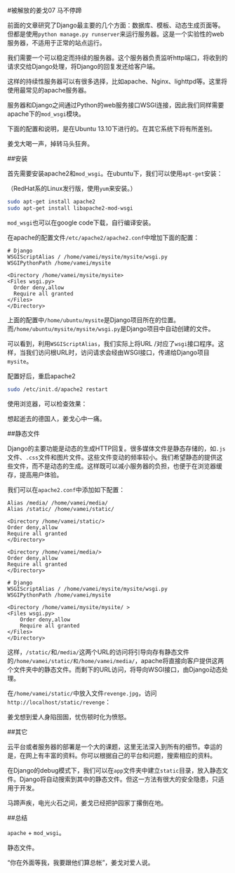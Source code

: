 #被解放的姜戈07 马不停蹄

前面的文章研究了Django最主要的几个方面：数据库、模板、动态生成页面等。但都是使用`python manage.py runserver`来运行服务器。这是一个实验性的web服务器，不适用于正常的站点运行。

我们需要一个可以稳定而持续的服务器。这个服务器负责监听http端口，将收到的请求交给Django处理，将Django的回复发还给客户端。

这样的持续性服务器可以有很多选择，比如apache、Nginx、lighttpd等。这里将使用最常见的apache服务器。

服务器和Django之间通过Python的web服务接口WSGI连接，因此我们同样需要apache下的`mod_wsgi`模块。

下面的配置和说明，是在Ubuntu 13.10下进行的。在其它系统下将有所差别。

姜戈大喝一声，掉转马头狂奔。 

##安装

首先需要安装apache2和`mod_wsgi`。在ubuntu下，我们可以使用`apt-get`安装：

（RedHat系的Linux发行版，使用`yum`来安装。）

```bash
sudo apt-get install apache2
sudo apt-get install libapache2-mod-wsgi
```

`mod_wsgi`也可以在google code下载，自行编译安装。

在apache的配置文件`/etc/apache2/apache2.conf`中增加下面的配置： 

```quote
# Django
WSGIScriptAlias / /home/vamei/mysite/mysite/wsgi.py
WSGIPythonPath /home/vamei/mysite

<Directory /home/vamei/mysite/mysite>
<Files wsgi.py>
  Order deny,allow
  Require all granted
</Files>
</Directory>
```

上面的配置中`/home/ubuntu/mysite`是Django项目所在的位置。而`/home/ubuntu/mysite/mysite/wsgi.py`是Django项目中自动创建的文件。

可以看到，利用`WSGIScriptAlias`，我们实际上将URL /对应了`wsgi`接口程序。这样，当我们访问根URL时，访问请求会经由WSGI接口，传递给Django项目`mysite`。

配置好后，重启apache2

```bash
sudo /etc/init.d/apache2 restart
```

使用浏览器，可以检查效果：

想起逝去的德国人，姜戈心中一痛。

##静态文件

Django的主要功能是动态的生成HTTP回复。很多媒体文件是静态存储的，如`.js`文件、`.css`文件和图片文件。这些文件变动的频率较小。我们希望静态的提供这些文件，而不是动态的生成。这样既可以减小服务器的负担，也便于在浏览器缓存，提高用户体验。

我们可以在`apache2.conf`中添加如下配置：

```quote
Alias /media/ /home/vamei/media/
Alias /static/ /home/vamei/static/

<Directory /home/vamei/static/>
Order deny,allow
Require all granted
</Directory>

<Directory /home/vamei/media/>
Order deny,allow
Require all granted
</Directory>

# Django
WSGIScriptAlias / /home/vamei/mysite/mysite/wsgi.py
WSGIPythonPath /home/vamei/mysite

<Directory /home/vamei/mysite/mysite/ >
<Files wsgi.py>
    Order deny,allow
    Require all granted
</Files>
</Directory>
```

这样，`/static/`和`/media/`这两个URL的访问将引导向存有静态文件的`/home/vamei/static/和/home/vamei/media/`，apache将直接向客户提供这两个文件夹中的静态文件。而剩下的URL访问，将导向WSGI接口，由Django动态处理。

在`/home/vamei/static/`中放入文件`revenge.jpg`，访问`http://localhost/static/revenge`：

姜戈想到爱人身陷囹圄，忧伤顿时化为愤怒。 

##其它

云平台或者服务器的部署是一个大的课题，这里无法深入到所有的细节。幸运的是，在网上有丰富的资料。你可以根据自己的平台和问题，搜索相应的资料。

在Django的debug模式下，我们可以在`app`文件夹中建立`static`目录，放入静态文件。Django将自动搜索到其中的静态文件。但这一方法有很大的安全隐患，只适用于开发。

马蹄声疾，电光火石之间，姜戈已经把护园家丁撂倒在地。

##总结

`apache` + `mod_wsgi`。

静态文件。

“你在外面等我，我要跟他们算总帐”，姜戈对爱人说。